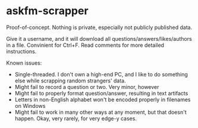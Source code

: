 # askfm-scrapper
Proof-of-concept. Nothing is private, especially not publicly published data.

Give it a username, and it will download all questions/answers/likes/authors in a file. Convinient for Ctrl+F. Read comments for more detailed instructions.


Known issues:
- Single-threaded. I don't own a high-end PC, and I like to do something else while scrapping random strangers' data.
- Might fail to record a question or two. Very minor, however
- Might fail to properly format question/answer, resulting in text artifacts
- Letters in non-English alphabet won't be encoded properly in filenames on Windows
- Might fail to work in many other ways at any moment, but that doesn't happen. Okay, very rarely, for very edge-y cases.

